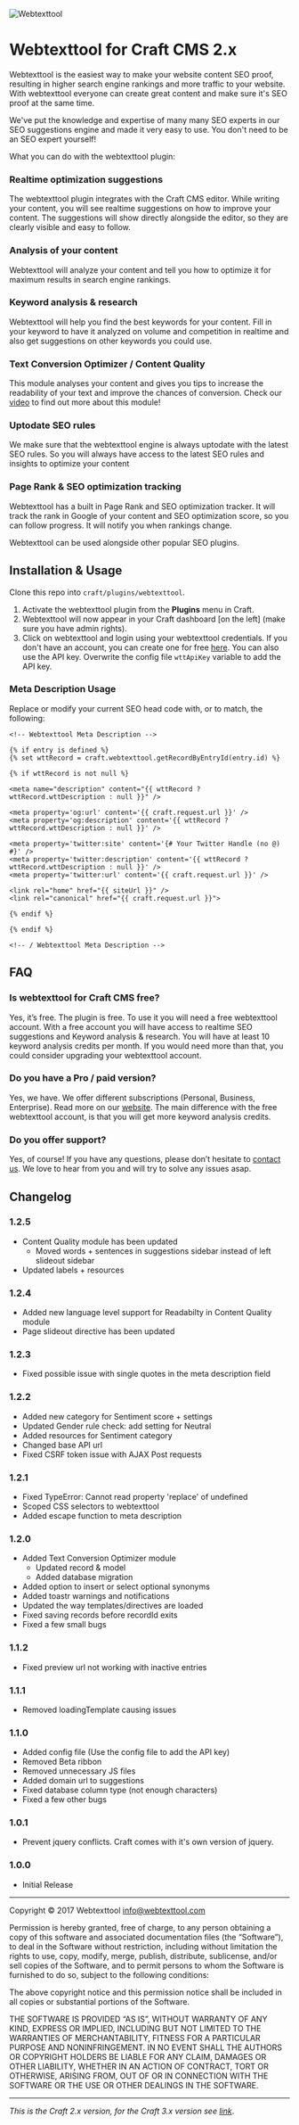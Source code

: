 ![Webtexttool](/resources/images/banner.png)

# Webtexttool for Craft CMS 2.x

Webtexttool is the easiest way to make your website content SEO proof, resulting in higher search engine rankings and more traffic to your website. With webtexttool everyone can create great content and make sure it's SEO proof at the same time.

We've put the knowledge and expertise of many many SEO experts in our SEO suggestions engine and made it very easy to use. You don't need to be an SEO expert yourself!

What you can do with the webtexttool plugin:

### Realtime optimization suggestions
The webtexttool plugin integrates with the Craft CMS editor. While writing your content, you will see realtime suggestions on how to improve your content. The suggestions will show directly alongside the editor, so they are clearly visible and easy to follow.

### Analysis of your content
Webtexttool will analyze your content and tell you how to optimize it for maximum results in search engine rankings.

### Keyword analysis & research
Webtexttool will help you find the best keywords for your content. Fill in your keyword to have it analyzed on volume and competition in realtime and also get suggestions on other keywords you could use.

### Text Conversion Optimizer / Content Quality
This module analyses your content and gives you tips to increase the readability of your text and improve the chances of conversion. Check our [video](https://youtu.be/5NZ6IjHntIQ) to find out more about this module!

### Uptodate SEO rules
We make sure that the webtexttool engine is always uptodate with the latest SEO rules. So you will always have access to the latest SEO rules and insights to optimize your content

### Page Rank & SEO optimization tracking
Webtexttool has a built in Page Rank and SEO optimization tracker. It will track the rank in Google of your content and SEO optimization score, so you can follow progress. It will notify you when rankings change.

Webtexttool can be used alongside other popular SEO plugins.

## Installation & Usage

Clone this repo into `craft/plugins/webtexttool`.

1. Activate the webtexttool plugin from the **Plugins** menu in Craft.
2. Webtexttool will now appear in your Craft dashboard [on the left] (make sure you have admin rights).
3. Click on webtexttool and login using your webtexttool credentials. If you don't have an account, you can create one for free [here](https://app.webtexttool.com/#/register-free). You can also use the API key. Overwrite the config file `wttApiKey` variable to add the API key.

### Meta Description Usage

Replace or modify your current SEO head code with, or to match, the following:

```twig
<!-- Webtexttool Meta Description -->

{% if entry is defined %}
{% set wttRecord = craft.webtexttool.getRecordByEntryId(entry.id) %}

{% if wttRecord is not null %}
        
<meta name="description" content="{{ wttRecord ? wttRecord.wttDescription : null }}" />

<meta property='og:url' content='{{ craft.request.url }}' />
<meta property='og:description' content='{{ wttRecord ? wttRecord.wttDescription : null }}' />

<meta property='twitter:site' content='{# Your Twitter Handle (no @) #}' />
<meta property='twitter:description' content='{{ wttRecord ? wttRecord.wttDescription : null }}' />
<meta property='twitter:url' content='{{ craft.request.url }}' />

<link rel="home" href="{{ siteUrl }}" />
<link rel="canonical" href="{{ craft.request.url }}">

{% endif %}

{% endif %}

<!-- / Webtexttool Meta Description -->
```

## FAQ

### Is webtexttool for Craft CMS free?
Yes, it’s free. The plugin is free. To use it you will need a free webtexttool account. With a free account you will have access to realtime SEO suggestions and Keyword analysis & research. You will have at least 10 keyword analysis credits per month. If you would need more than that, you could consider upgrading your webtexttool account.

### Do you have a Pro / paid version?
Yes, we have. We offer different subscriptions (Personal, Business, Enterprise). Read more on our [website](https://www.webtexttool.com/pricing). The main difference with the free webtexttool account, is that you will get more keyword analysis credits.

### Do you offer support?
Yes, of course! If you have any questions, please don’t hesitate to [contact us](https://www.webtexttool.com/about-webtexttool/contact/). We love to hear from you and will try to solve any issues asap.

## Changelog

### 1.2.5
- Content Quality module has been updated
    - Moved words + sentences in suggestions sidebar instead of left slideout sidebar
- Updated labels + resources

### 1.2.4
- Added new language level support for Readabilty in Content Quality module
- Page slideout directive has been updated

### 1.2.3
- Fixed possible issue with single quotes in the meta description field 

### 1.2.2
- Added new category for Sentiment score + settings
- Updated Gender rule check: add setting for Neutral
- Added resources for Sentiment category
- Changed base API url
- Fixed CSRF token issue with AJAX Post requests

### 1.2.1
- Fixed TypeError: Cannot read property 'replace' of undefined
- Scoped CSS selectors to webtexttool
- Added escape function to meta description

### 1.2.0
- Added Text Conversion Optimizer module
    - Updated record & model
    - Added database migration
- Added option to insert or select optional synonyms
- Added toastr warnings and notifications
- Updated the way templates/directives are loaded
- Fixed saving records before recordId exits
- Fixed a few small bugs

### 1.1.2
- Fixed preview url not working with inactive entries

### 1.1.1
- Removed loadingTemplate causing issues

### 1.1.0
- Added config file (Use the config file to add the API key)
- Removed Beta ribbon
- Removed unnecessary JS files
- Added domain url to suggestions
- Fixed database column type (not enough characters)
- Fixed a few other bugs

### 1.0.1
- Prevent jquery conflicts. Craft comes with it's own version of jquery.

### 1.0.0
- Initial Release

---

Copyright © 2017 Webtexttool <info@webtexttool.com>

Permission is hereby granted, free of charge, to any person obtaining a copy of this software and associated documentation files (the “Software”), to deal in the Software without restriction, including without limitation the rights to use, copy, modify, merge, publish, distribute, sublicense, and/or sell copies of the Software, and to permit persons to whom the Software is furnished to do so, subject to the following conditions:

The above copyright notice and this permission notice shall be included in all copies or substantial portions of the Software.

THE SOFTWARE IS PROVIDED “AS IS”, WITHOUT WARRANTY OF ANY KIND, EXPRESS OR IMPLIED, INCLUDING BUT NOT LIMITED TO THE WARRANTIES OF MERCHANTABILITY, FITNESS FOR A PARTICULAR PURPOSE AND NONINFRINGEMENT. IN NO EVENT SHALL THE AUTHORS OR COPYRIGHT HOLDERS BE LIABLE FOR ANY CLAIM, DAMAGES OR OTHER LIABILITY, WHETHER IN AN ACTION OF CONTRACT, TORT OR OTHERWISE, ARISING FROM, OUT OF OR IN CONNECTION WITH THE SOFTWARE OR THE USE OR OTHER DEALINGS IN THE SOFTWARE.

---
*This is the Craft 2.x version, for the Craft 3.x version see [link](https://github.com/iNalgiev/craft-webtexttool)*.
